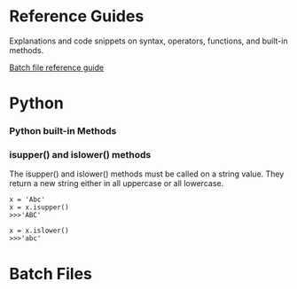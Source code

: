 # Reference Guides

Explanations and code snippets on syntax, operators, functions, and built-in methods.

[Batch file reference guide](#batch-files)

# Python 

### Python built-in Methods

### isupper() and islower() methods

The isupper() and islower() methods must be called on a string value. They return a new string either in all uppercase or all lowercase.

```
x = 'Abc'
x = x.isupper()
>>>'ABC'

x = x.islower()
>>>'abc'
```

# Batch Files
